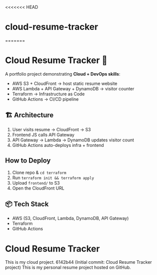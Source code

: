 <<<<<<< HEAD
# cloud-resume-tracker
=======
# Cloud Resume Tracker 🚀

A portfolio project demonstrating **Cloud + DevOps skills**:

- AWS S3 + CloudFront → host static resume website
- AWS Lambda + API Gateway + DynamoDB → visitor counter
- Terraform → Infrastructure as Code
- GitHub Actions → CI/CD pipeline

## 🏗 Architecture
1. User visits resume → CloudFront → S3
2. Frontend JS calls API Gateway
3. API Gateway → Lambda → DynamoDB updates visitor count
4. GitHub Actions auto-deploys infra + frontend

##  How to Deploy
1. Clone repo & `cd terraform`
2. Run `terraform init && terraform apply`
3. Upload `frontend/` to S3
4. Open the CloudFront URL 

## 📦 Tech Stack
- AWS (S3, CloudFront, Lambda, DynamoDB, API Gateway)
- Terraform
- GitHub Actions
# Cloud Resume Tracker

This is my cloud project. 6142b44 (Initial commit: Cloud Resume Tracker project)
This is my personal resume project hosted on GitHub.

